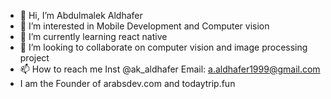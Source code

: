 - 👋 Hi, I’m Abdulmalek Aldhafer
- 👀 I’m interested in Mobile Development and Computer vision
- 🌱 I’m currently learning react native
- 💞️ I’m looking to collaborate on computer vision and image processing project
- 📫 How to reach me Inst @ak_aldhafer Email: a.aldhafer1999@gmail.com
- I am the Founder of arabsdev.com and todaytrip.fun 

<!---
akaldhafer/akaldhafer is a ✨ special ✨ repository because its `README.md` (this file) appears on your GitHub profile.
You can click the Preview link to take a look at your changes.
--->
